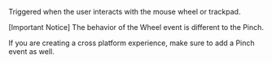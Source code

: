 Triggered when the user interacts with the mouse wheel or trackpad.

[Important Notice]
The behavior of the Wheel event is different to the Pinch.

If you are creating a cross platform experience, make sure to add a Pinch event as well.
